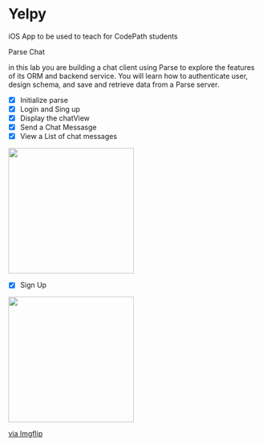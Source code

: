 # Yelpy
iOS App to be used to teach for CodePath students

Parse Chat

in this lab you are building a chat client using Parse to explore the features of its ORM and backend service. You will learn how to authenticate user, design schema, and save and retrieve data from a Parse server.

- [x] Initialize parse
- [x] Login and Sing up 
- [x] Display the chatView
- [x] Send a Chat Messasge
- [x] View a List of chat messages

<img src="http://g.recordit.co/jn9vEGXPWb.gif" width=250><br>

- [x] Sign Up

<img src="http://g.recordit.co/6Vq3xdvmnS.gif" width=250><br>

<a href="https://imgflip.com/gif/4yuytb">via Imgflip</a></p></div>

